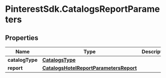 # PinterestSdk.CatalogsReportParameters

## Properties

Name | Type | Description | Notes
------------ | ------------- | ------------- | -------------
**catalogType** | [**CatalogsType**](CatalogsType.md) |  | 
**report** | [**CatalogsHotelReportParametersReport**](CatalogsHotelReportParametersReport.md) |  | 


